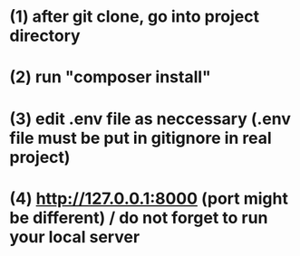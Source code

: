 # (1) after git clone, go into project directory
# (2) run "composer install"
# (3) edit .env file as neccessary (.env file must be put in gitignore in real project)
# (4) http://127.0.0.1:8000  (port might be different)  / do not forget to run your local server
